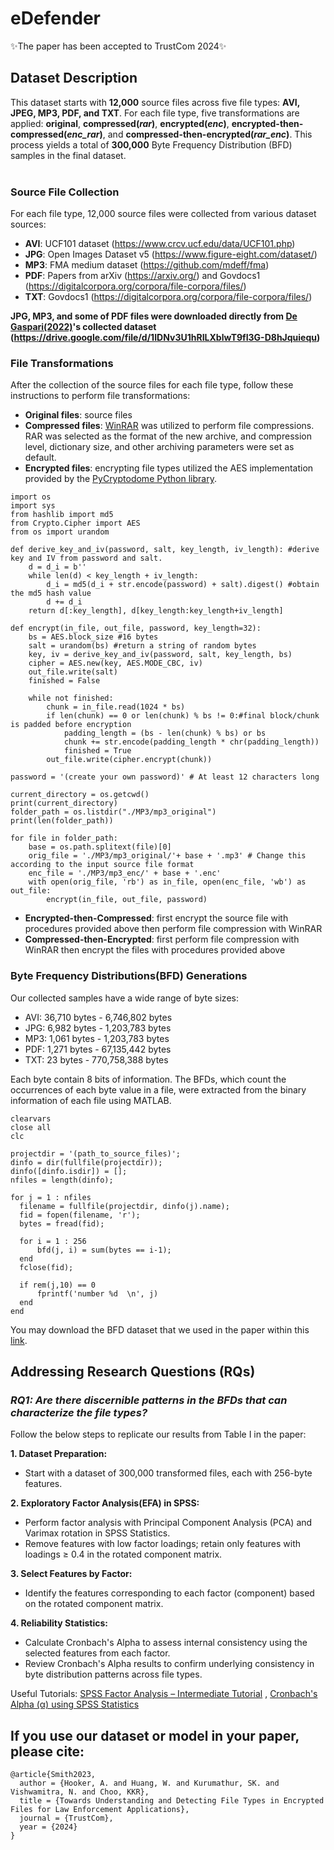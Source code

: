 # eDefender
✨The paper has been accepted to TrustCom 2024✨

## Dataset Description
This dataset starts with **12,000** source files across five file types: **AVI, JPEG, MP3, PDF, and TXT**. For each file type, five transformations are applied: **original**, **compressed(_rar_)**, **encrypted(_enc_)**, **encrypted-then-compressed(_enc_rar_)**, and **compressed-then-encrypted(_rar_enc_)**. This process yields a total of **300,000** Byte Frequency Distribution (BFD) samples in the final dataset.<br />
<br />
### Source File Collection
For each file type, 12,000 source files were collected from various dataset sources:<br />
- **AVI**: UCF101 dataset (https://www.crcv.ucf.edu/data/UCF101.php)
- **JPG**: Open Images Dataset v5 (https://www.figure-eight.com/dataset/)
- **MP3**: FMA medium dataset (https://github.com/mdeff/fma)
- **PDF**: Papers from arXiv (https://arxiv.org/) and Govdocs1 (https://digitalcorpora.org/corpora/file-corpora/files/)
- **TXT**: Govdocs1 (https://digitalcorpora.org/corpora/file-corpora/files/)

**JPG, MP3, and some of PDF files were downloaded directly from [De Gaspari(2022)](https://link.springer.com/article/10.1007/s00521-022-07586-7)'s collected dataset (https://drive.google.com/file/d/1IDNv3U1hRILXblwT9fI3G-D8hJquiequ)**

### File Transformations
After the collection of the source files for each file type, follow these instructions to perform file transformations:
- **Original files**: source files
- **Compressed files**: [WinRAR](https://www.win-rar.com/create-rar-archive.html?&L=0) was utilized to perform file compressions. RAR was selected as the format of the new archive, and compression level, dictionary size, and other archiving parameters were set as default.
- **Encrypted files**: encrypting file types utilized the AES implementation provided by the [PyCryptodome Python library](https://pycryptodome.readthedocs.io/en/latest/src/cipher/aes.html).

```
import os
import sys
from hashlib import md5
from Crypto.Cipher import AES
from os import urandom

def derive_key_and_iv(password, salt, key_length, iv_length): #derive key and IV from password and salt.
    d = d_i = b''
    while len(d) < key_length + iv_length:
        d_i = md5(d_i + str.encode(password) + salt).digest() #obtain the md5 hash value
        d += d_i
    return d[:key_length], d[key_length:key_length+iv_length]

def encrypt(in_file, out_file, password, key_length=32):
    bs = AES.block_size #16 bytes
    salt = urandom(bs) #return a string of random bytes
    key, iv = derive_key_and_iv(password, salt, key_length, bs)
    cipher = AES.new(key, AES.MODE_CBC, iv)
    out_file.write(salt)
    finished = False

    while not finished:
        chunk = in_file.read(1024 * bs) 
        if len(chunk) == 0 or len(chunk) % bs != 0:#final block/chunk is padded before encryption
            padding_length = (bs - len(chunk) % bs) or bs
            chunk += str.encode(padding_length * chr(padding_length))
            finished = True
        out_file.write(cipher.encrypt(chunk))

password = '(create your own password)' # At least 12 characters long

current_directory = os.getcwd()
print(current_directory)
folder_path = os.listdir("./MP3/mp3_original")
print(len(folder_path))

for file in folder_path:
    base = os.path.splitext(file)[0]
    orig_file = './MP3/mp3_original/'+ base + '.mp3' # Change this according to the input source file format
    enc_file = './MP3/mp3_enc/' + base + '.enc'
    with open(orig_file, 'rb') as in_file, open(enc_file, 'wb') as out_file:
        encrypt(in_file, out_file, password)
```
- **Encrypted-then-Compressed**: first encrypt the source file with procedures provided above then perform file compression with WinRAR
- **Compressed-then-Encrypted**: first perform file compression with WinRAR then encrypt the files with procedures provided above

### Byte Frequency Distributions(BFD) Generations
Our collected samples have a wide range of byte sizes:
- AVI: 36,710 bytes - 6,746,802 bytes
- JPG: 6,982 bytes - 1,203,783 bytes
- MP3: 1,061 bytes - 1,203,783 bytes
- PDF: 1,271 bytes - 67,135,442 bytes
- TXT: 23 bytes - 770,758,388 bytes
  
Each byte contain 8 bits of information. The BFDs, which count the occurrences of each byte value in a file, were extracted from the binary information of each file using MATLAB.
```
clearvars
close all
clc

projectdir = '(path_to_source_files)';
dinfo = dir(fullfile(projectdir));
dinfo([dinfo.isdir]) = [];
nfiles = length(dinfo);

for j = 1 : nfiles
  filename = fullfile(projectdir, dinfo(j).name);
  fid = fopen(filename, 'r');
  bytes = fread(fid);

  for i = 1 : 256
      bfd(j, i) = sum(bytes == i-1);
  end
  fclose(fid);
  
  if rem(j,10) == 0
      fprintf('number %d  \n', j)
  end
end
```
You may download the BFD dataset that we used in the paper within this [link](https://utsacloud-my.sharepoint.com/:u:/g/personal/wenjian_huang_my_utsa_edu/EfmTAPLyGfFPuGpy4Re8sf0BhbjbRbX3sPvDNkM4QC3O4Q?e=D5SfKA).

## Addressing Research Questions (RQs)

### _RQ1: Are there discernible patterns in the BFDs that can characterize the file types?_
Follow the below steps to replicate our results from Table I in the paper:

**1. Dataset Preparation:**
- Start with a dataset of 300,000 transformed files, each with 256-byte features.

**2. Exploratory Factor Analysis(EFA) in SPSS:**
- Perform factor analysis with Principal Component Analysis (PCA) and Varimax rotation in SPSS Statistics.
- Remove features with low factor loadings; retain only features with loadings ≥ 0.4 in the rotated component matrix.

**3. Select Features by Factor:**
- Identify the features corresponding to each factor (component) based on the rotated component matrix.

**4. Reliability Statistics:**
- Calculate Cronbach's Alpha to assess internal consistency using the selected features from each factor.
- Review Cronbach's Alpha results to confirm underlying consistency in byte distribution patterns across file types.

Useful Tutorials:
[SPSS Factor Analysis – Intermediate Tutorial](https://www.spss-tutorials.com/spss-factor-analysis-intermediate-tutorial/) , 
[Cronbach's Alpha (α) using SPSS Statistics](https://statistics.laerd.com/spss-tutorials/cronbachs-alpha-using-spss-statistics.php#interpreting)

## If you use our dataset or model in your paper, please cite:
```
@article{Smith2023,
  author = {Hooker, A. and Huang, W. and Kurumathur, SK. and Vishwamitra, N. and Choo, KKR},
  title = {Towards Understanding and Detecting File Types in Encrypted Files for Law Enforcement Applications},
  journal = {TrustCom},
  year = {2024}
}
```
